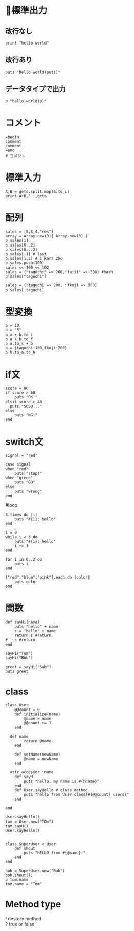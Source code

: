 # 標準出力
## 改行なし
```
print "hello world"
```
## 改行あり
```
puts "hello world(puts)"
```
## データタイプで出力
```
p "hello world(p)"
```

# コメント
    =begin
    comment
    comment
    =end
    # コメント

# 標準入力
```
A,B = gets.split.map(&:to_i)
print A+B,' ',gets
```

# 配列
```
sales = [5,8,4,"res"]
array = Array.new(3){ Array.new(3) }
p sales[1]
p sales[0..2]
p sales[0...2]
p sales[-1] # last
p sales[1,2] # 1 kara 2ko
p sales.push(100)
sales << 100 << 102
sales = {"taguchi" => 200,"fujii" => 300} #hash
p sales["taguchi"]

sales = {:taguchi => 200, :fkoji => 300}
p sales[:taguchi]
```

# 型変換
```
a = 10
b = "5"
p a + b.to_i
p a + b.to_f
p a.to_s + b
h = {taguchi:100,fkoji:200}
p h.to_a.to_h
```

# if文
```
score = 80
if score > 60
	puts "OK!"
elsif score > 40
  puts "SOSO..."
else
	puts "NG!"
end
```
# switch文
```
signal = "red"

case signal
when "red"
	puts "stop!"
when "green"
	puts "GO"
else
	puts "wrong"
end
```

#loop
```
3.times do |i|
	puts "#{i}: hello"
end

i = 0
while i < 3 do
	puts "#{i}: hello"
	i += 1
end

for i in 0..2 do
	puts i
end

["red","blue","pink"].each do |color|
	puts color
end
```

# 関数
```
def sayHi(name)
	puts "hello" + name
	s = "hello" + name
	return s #return
#	s #return
end

sayHi("Tom")
sayHi("Bob")

greet = sayHi("Sub")
puts greet

```

# class
```
class User
	@@count = 0
	def initialize(name)
		@name = name
		@@count += 1
	end

  def name
		return @name
	end

	def setName(newName)
		@name = newName
	end

  attr_accessor :name
	def sayH
		puts "hello, my name is #{@name}"
	end
	def User.sayHello # class method
		puts "hello from User class(#{@@count} users)"
	end

end

User.sayHello()
tom = User.new("TOm")
tom.sayH()
User.sayHello()


class SuperUser < User
	def shout
		puts "HELLO from #{@name}!"
	end
end

bob = SuperUser.new("Bob")
bob.shout();
p tom.name
tom.name = "Tom"
```

# Method type
! destory method  
? true or false
